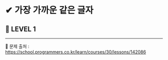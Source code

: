 # ✔ 가장 가까운 같은 글자

## 🌈 LEVEL 1

<hr>

📌 문제 출처 : https://school.programmers.co.kr/learn/courses/30/lessons/142086
